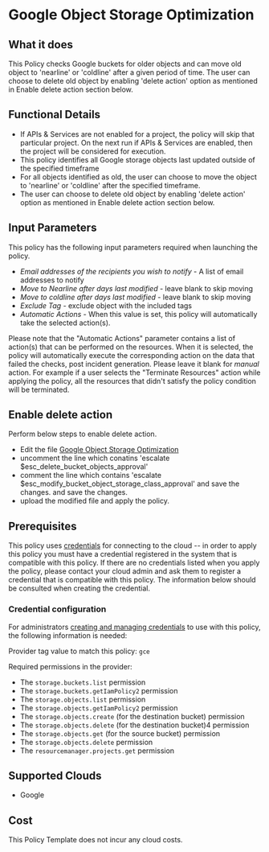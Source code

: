 
# Google Object Storage Optimization

## What it does

This Policy checks Google buckets for older objects and can move old object to 'nearline' or 'coldline' after a given period of time. The user can choose to delete old object by enabling 'delete action' option as mentioned in Enable delete action section below.

## Functional Details

- If APIs & Services are not enabled for a project, the policy will skip that particular project. On the next run if APIs & Services are enabled, then the project will be considered for execution.
- This policy identifies all Google storage objects last updated outside of the specified timeframe
- For all objects identified as old, the user can choose to move the object to 'nearline' or 'coldline' after the specified timeframe.
- The user can choose to delete old object by enabling 'delete action' option as mentioned in Enable delete action section below.

## Input Parameters

This policy has the following input parameters required when launching the policy.

- *Email addresses of the recipients you wish to notify* - A list of email addresses to notify
- *Move to Nearline after days last modified* - leave blank to skip moving
- *Move to coldline after days last modified* - leave blank to skip moving
- *Exclude Tag* - exclude object with the included tags
- *Automatic Actions* - When this value is set, this policy will automatically take the selected action(s).

Please note that the "Automatic Actions" parameter contains a list of action(s) that can be performed on the resources. When it is selected, the policy will automatically execute the corresponding action on the data that failed the checks, post incident generation. Please leave it blank for *manual* action.
For example if a user selects the "Terminate Resources" action while applying the policy, all the resources that didn't satisfy the policy condition will be terminated.

## Enable delete action

Perform below steps to enable delete action.

- Edit the file [Google Object Storage Optimization](https://github.com/flexera/policy_templates/tree/master/cost/google/object_storage_optimization/google_object_storage_optimization.pt)
- uncomment the line which conatins 'escalate $esc_delete_bucket_objects_approval'
- comment the line which contains 'escalate $esc_modify_bucket_object_storage_class_approval' and save the changes. and save the changes.
- upload the modified file and apply the policy.

## Prerequisites

This policy uses [credentials](https://docs.rightscale.com/policies/users/guides/credential_management.html) for connecting to the cloud -- in order to apply this policy you must have a credential registered in the system that is compatible with this policy. If there are no credentials listed when you apply the policy, please contact your cloud admin and ask them to register a credential that is compatible with this policy. The information below should be consulted when creating the credential.

### Credential configuration

For administrators [creating and managing credentials](https://docs.rightscale.com/policies/users/guides/credential_management.html) to use with this policy, the following information is needed:

Provider tag value to match this policy: `gce`

Required permissions in the provider:

- The `storage.buckets.list` permission
- The `storage.buckets.getIamPolicy2` permission
- The `storage.objects.list` permission
- The `storage.objects.getIamPolicy2` permission
- The `storage.objects.create` (for the destination bucket) permission
- The `storage.objects.delete` (for the destination bucket)4 permission
- The `storage.objects.get` (for the source bucket) permission
- The `storage.objects.delete` permission
- The `resourcemanager.projects.get` permission

## Supported Clouds

- Google

## Cost

This Policy Template does not incur any cloud costs.
